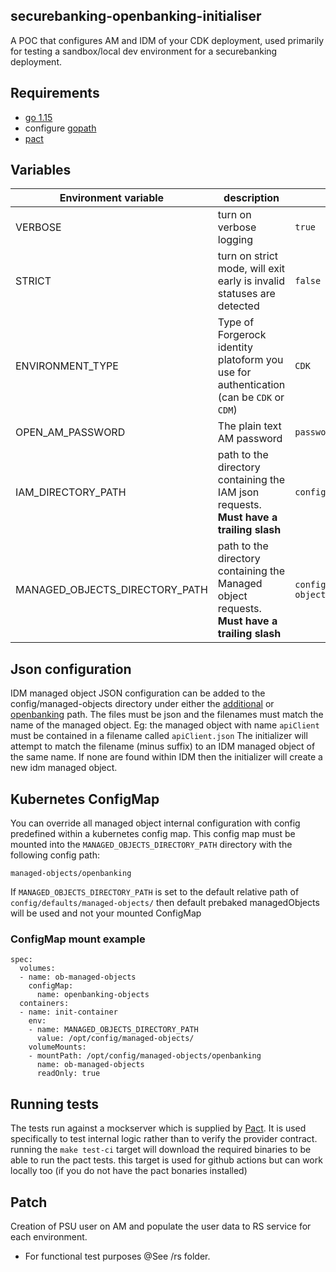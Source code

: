 ## securebanking-openbanking-initialiser
A POC that configures AM and IDM of your CDK deployment, used primarily for testing a sandbox/local dev environment for a securebanking deployment.

## Requirements

- [go 1.15](https://golang.org/doc/install)
- configure [gopath](https://golang.org/doc/gopath_code.html#GOPATH)
- [pact](https://github.com/pact-foundation/pact-go#installation-on-nix)

## Variables

| Environment variable           | description                                                                                  | default                            |
|--------------------------------|----------------------------------------------------------------------------------------------|------------------------------------|
| VERBOSE                        | turn on verbose logging                                                                      | `true`                             |
| STRICT                         | turn on strict mode, will exit early is invalid statuses are detected                        | `false`                            |
| ENVIRONMENT_TYPE               | Type of Forgerock identity platoform you use for authentication (can be `CDK` or `CDM`)      | `CDK`                              |
| OPEN_AM_PASSWORD               | The plain text AM password                                                                   | `password`                         |
| IAM_DIRECTORY_PATH             | path to the directory containing the IAM json requests. **Must have a trailing slash**       | `config/defaults/`                 |
| MANAGED_OBJECTS_DIRECTORY_PATH | path to the directory containing the Managed object requests. **Must have a trailing slash** | `config/defaults/managed-objects/` |

## Json configuration
IDM managed object JSON configuration can be added to the config/managed-objects directory under either the [additional](./config/defaults/managed-objects/additional) or [openbanking](./config/defaults/managed-objects/openbanking) path. The files must be json and the filenames must match the name of the managed object.
Eg: the managed object with name `apiClient` must be contained in a filename called `apiClient.json`
The initializer will attempt to match the filename (minus suffix) to an IDM managed object of the same name. If none are found within IDM then the initializer will create a new idm managed object.

## Kubernetes ConfigMap
You can override all managed object internal configuration with config predefined within a kubernetes config map. This config map must be mounted into the `MANAGED_OBJECTS_DIRECTORY_PATH` directory with the following config path:

`managed-objects/openbanking`

If `MANAGED_OBJECTS_DIRECTORY_PATH` is set to the default relative path of `config/defaults/managed-objects/` then default prebaked managedObjects will be used and not your mounted ConfigMap

### ConfigMap mount example

```
spec:
  volumes:
  - name: ob-managed-objects
    configMap:
      name: openbanking-objects
  containers:
  - name: init-container
    env:
    - name: MANAGED_OBJECTS_DIRECTORY_PATH
      value: /opt/config/managed-objects/
    volumeMounts:
    - mountPath: /opt/config/managed-objects/openbanking
      name: ob-managed-objects
      readOnly: true

```

## Running tests
The tests run against a mockserver which is supplied by [Pact](https://docs.pact.io/). It is used specifically to test internal logic rather than to verify the provider contract.
running the `make test-ci` target will download the required binaries to be able to run the pact tests. this target is used for github actions but can work locally too (if you do not have the pact bonaries installed)

## Patch
Creation of PSU user on AM and populate the user data to RS service for each environment.
- For functional test purposes @See /rs folder.
